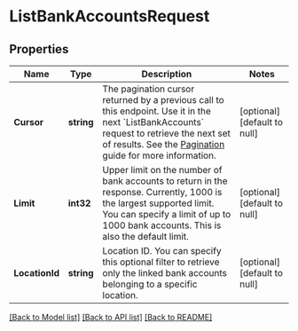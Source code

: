 # ListBankAccountsRequest

## Properties
Name | Type | Description | Notes
------------ | ------------- | ------------- | -------------
**Cursor** | **string** | The pagination cursor returned by a previous call to this endpoint. Use it in the next &#x60;ListBankAccounts&#x60; request to retrieve the next set  of results.  See the [Pagination](https://developer.squareup.com/docs/working-with-apis/pagination) guide for more information. | [optional] [default to null]
**Limit** | **int32** | Upper limit on the number of bank accounts to return in the response.  Currently, 1000 is the largest supported limit. You can specify a limit  of up to 1000 bank accounts. This is also the default limit. | [optional] [default to null]
**LocationId** | **string** | Location ID. You can specify this optional filter  to retrieve only the linked bank accounts belonging to a specific location. | [optional] [default to null]

[[Back to Model list]](../README.md#documentation-for-models) [[Back to API list]](../README.md#documentation-for-api-endpoints) [[Back to README]](../README.md)

